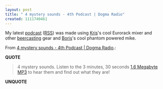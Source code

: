 ```yaml
---
layout: post
title: " 4 mystery sounds - 4th Podcast | Dogma Radio"
created: 1111740461
---
```

<p>My latest <a href="http://dogmaradio.com/node/10">podcast</a> (<a href="http://feeds.feedburner.com/dogmaradio">RSS</a>) was made using <a href="http://kriskrug.com/">Kris</a>'s cool Eurorack mixer and other <a href="http://www.kriskrug.com/?p=275">beercasting</a> gear and <a href="http://bmannconsulting.com/">Boris</a>'s cool phantom powered mike.
</p><p>From <a href="http://dogmaradio.com/node/10">4 mystery sounds - 4th Podcast | Dogma Radio</a>.:</p>
<p><b>QUOTE</b></p><blockquote>4 mystery sounds. Listen to the 3 minutes, 30 seconds <a href="http://dogmaradio.com/conf/dogmaradio-com.bryght.net/files/dogma-radio-24mar2005.mp3">1.6 Megabyte MP3</a> to hear them and find out what they are!</blockquote><p><b>UNQUOTE</b></p>



